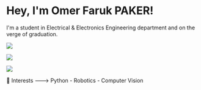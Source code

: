 # Hey, I'm Omer Faruk PAKER! 
I'm a student in Electrical & Electronics Engineering department and on the verge of graduation.

[![](https://img.shields.io/badge/LinkedIn-0077B5?style=for-the-badge&logo=linkedin&logoColor=white)](https://www.linkedin.com/in/omer-faruk-paker-32b429191?lipi=urn%3Ali%3Apage%3Ad_flagship3_profile_view_base_contact_details%3BVODV4ot0QvCXDEeZjQ1ugA%3D%3D)

[![](https://img.shields.io/badge/Gmail-D14836?style=for-the-badge&logo=gmail&logoColor=white)](eee.ofp@gmail.com)

[![](https://img.shields.io/github/followers/OFP-TR?style=social)](https://www.github.com/OFP-TR)

🤖 Interests ---> Python - Robotics - Computer Vision
